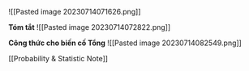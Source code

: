 
![[Pasted image 20230714071626.png]]

**Tóm tắt** 
![[Pasted image 20230714072822.png]]



**Công thức cho biến cố Tổng**
   ![[Pasted image 20230714082549.png]]



[[Probability & Statistic Note]]